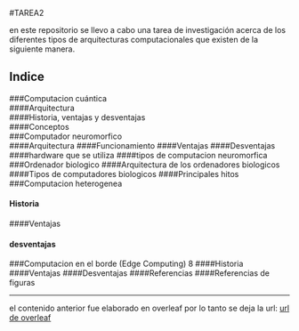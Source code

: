 #TAREA2

en este repositorio se llevo a cabo una tarea de investigación acerca de los diferentes tipos de arquitecturas computacionales que existen de la siguiente manera.
 
## Indice
###Computacion cuántica  
####Arquitectura   
####Historia, ventajas y desventajas  
####Conceptos  
###Computador neuromorfico  
####Arquitectura
####Funcionamiento
####Ventajas
####Desventajas
####hardware que se utiliza 
####tipos de computacion neuromorfica
###Ordenador biologico 
####Arquitectura de los ordenadores biologicos
####Tipos de computadores biologicos
####Principales hitos
###Computacion heterogenea 
#### Historia
####Ventajas
#### desventajas
###Computacion en el borde (Edge Computing) 8
####Historia
####Ventajas
####Desventajas
####Referencias
####Referencias de figuras 

---

el contenido anterior fue elaborado en overleaf por lo tanto se deja la url:
[url de overleaf](https://www.overleaf.com/read/svyvdpfyvnfb#5fcfad)